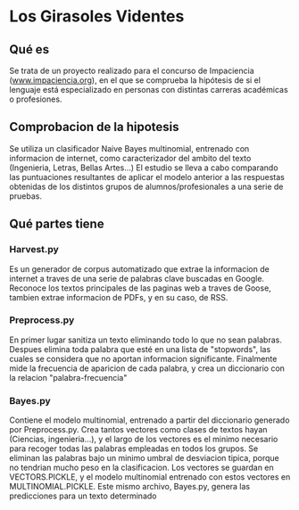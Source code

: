 # Los Girasoles Videntes
## Qué es
Se trata de un proyecto realizado para el concurso de Impaciencia (www.impaciencia.org), en el que se comprueba la hipótesis de si el lenguaje está especializado en personas con distintas carreras académicas o profesiones.

## Comprobacion de la hipotesis
Se utiliza un clasificador Naive Bayes multinomial, entrenado con informacion de internet, como caracterizador del ambito del texto (Ingenieria, Letras, Bellas Artes...)
El estudio se lleva a cabo comparando las puntuaciones resultantes de aplicar el modelo anterior a las respuestas obtenidas de los distintos grupos de alumnos/profesionales a una serie de pruebas.

## Qué partes tiene
### Harvest.py
Es un generador de corpus automatizado que extrae la informacion de internet a traves de una serie de palabras clave buscadas en Google.
Reconoce los textos principales de las paginas web a traves de Goose, tambien extrae informacion de PDFs, y en su caso, de RSS.

### Preprocess.py
En primer lugar sanitiza un texto eliminando todo lo que no sean palabras. Despues elimina toda palabra que esté en una lista de "stopwords", las cuales se considera que no aportan informacion significante.
Finalmente mide la frecuencia de aparicion de cada palabra, y crea un diccionario con la relacion "palabra-frecuencia"

### Bayes.py
Contiene el modelo multinomial, entrenado a partir del diccionario generado por Preprocess.py.
Crea tantos vectores como clases de textos hayan (Ciencias, ingenieria...), y el largo de los vectores es el minimo necesario para recoger todas las palabras empleadas en todos los grupos. 
Se eliminan las palabras bajo un minimo umbral de desviacion tipica, porque no tendrian mucho peso en la clasificacion.
Los vectores se guardan en VECTORS.PICKLE, y el modelo multinomial entrenado con estos vectores en MULTINOMIAL.PICKLE.
Este mismo archivo, Bayes.py, genera las predicciones para un texto determinado


